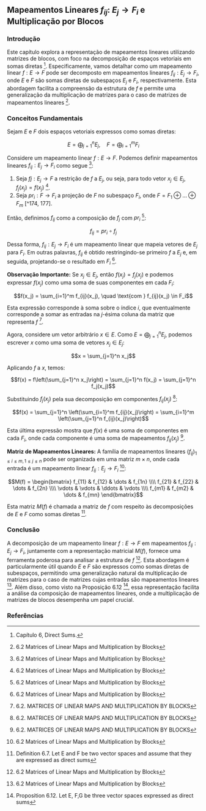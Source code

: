 ## Mapeamentos Lineares $f_{ij}$: $E_j \rightarrow F_i$ e Multiplicação por Blocos

### Introdução
Este capítulo explora a representação de mapeamentos lineares utilizando matrizes de blocos, com foco na decomposição de espaços vetoriais em somas diretas [^1]. Especificamente, vamos detalhar como um mapeamento linear $f: E \rightarrow F$ pode ser decomposto em mapeamentos lineares $f_{ij}: E_j \rightarrow F_i$, onde $E$ e $F$ são somas diretas de subespaços $E_j$ e $F_i$, respectivamente. Esta abordagem facilita a compreensão da estrutura de $f$ e permite uma generalização da multiplicação de matrizes para o caso de matrizes de mapeamentos lineares [^177].

### Conceitos Fundamentais

Sejam $E$ e $F$ dois espaços vetoriais expressos como somas diretas:

$$E = \bigoplus_{j=1}^n E_j, \quad F = \bigoplus_{i=1}^m F_i$$

Considere um mapeamento linear $f: E \rightarrow F$. Podemos definir mapeamentos lineares $f_{ij}: E_j \rightarrow F_i$ como segue [^177]:

1.  Seja $fj: E_j \rightarrow F$ a restrição de $f$ a $E_j$, ou seja, para todo vetor $x_j \in E_j$, $f_j(x_j) = f(x_j)$ [^177].
2.  Seja $pr_i: F \rightarrow F_i$ a projeção de $F$ no subespaço $F_i$, onde $F = F_1 \oplus \dots \oplus F_m$ [^174, 177].

Então, definimos $f_{ij}$ como a composição de $f_j$ com $pr_i$ [^177]:

$$f_{ij} = pr_i \circ f_j$$

Dessa forma, $f_{ij}: E_j \rightarrow F_i$ é um mapeamento linear que mapeia vetores de $E_j$ para $F_i$. Em outras palavras, $f_{ij}$ é obtido restringindo-se primeiro $f$ a $E_j$ e, em seguida, projetando-se o resultado em $F_i$ [^177].

**Observação Importante:** Se $x_j \in E_j$, então $f(x_j) = f_j(x_j)$ e podemos expressar $f(x_j)$ como uma soma de suas componentes em cada $F_i$:

$$f(x_j) = \sum_{i=1}^m f_{ij}(x_j), \quad \text{com } f_{ij}(x_j) \in F_i$$

Esta expressão corresponde à soma sobre o índice $i$, que eventualmente corresponde a somar as entradas na $j$-ésima coluna da matriz que representa $f$ [^178].

Agora, considere um vetor arbitrário $x \in E$. Como $E = \bigoplus_{j=1}^n E_j$, podemos escrever $x$ como uma soma de vetores $x_j \in E_j$:

$$x = \sum_{j=1}^n x_j$$

Aplicando $f$ a $x$, temos:

$$f(x) = f\left(\sum_{j=1}^n x_j\right) = \sum_{j=1}^n f(x_j) = \sum_{j=1}^n f_j(x_j)$$

Substituindo $f_j(x_j)$ pela sua decomposição em componentes $f_{ij}(x_j)$ [^178]:

$$f(x) = \sum_{j=1}^n \left(\sum_{i=1}^m f_{ij}(x_j)\right) = \sum_{i=1}^m \left(\sum_{j=1}^n f_{ij}(x_j)\right)$$

Esta última expressão mostra que $f(x)$ é uma soma de componentes em cada $F_i$, onde cada componente é uma soma de mapeamentos $f_{ij}(x_j)$ [^178].

**Matriz de Mapeamentos Lineares:** A família de mapeamentos lineares $(f_{ij})_{1 \leq i \leq m, 1 \leq j \leq n}$ pode ser organizada em uma matriz $m \times n$, onde cada entrada é um mapeamento linear $f_{ij}: E_j \rightarrow F_i$ [^177]:

$$M(f) = \begin{bmatrix} f_{11} & f_{12} & \dots & f_{1n} \\\\ f_{21} & f_{22} & \dots & f_{2n} \\\\ \vdots & \vdots & \ddots & \vdots \\\\ f_{m1} & f_{m2} & \dots & f_{mn} \end{bmatrix}$$

Esta matriz $M(f)$ é chamada a matriz de $f$ com respeito às decomposições de $E$ e $F$ como somas diretas [^180].

### Conclusão

A decomposição de um mapeamento linear $f: E \rightarrow F$ em mapeamentos $f_{ij}: E_j \rightarrow F_i$, juntamente com a representação matricial $M(f)$, fornece uma ferramenta poderosa para analisar a estrutura de $f$ [^177]. Esta abordagem é particularmente útil quando $E$ e $F$ são expressos como somas diretas de subespaços, permitindo uma generalização natural da multiplicação de matrizes para o caso de matrizes cujas entradas são mapeamentos lineares [^177]. Além disso, como visto na Proposição 6.12 [^181], essa representação facilita a análise da composição de mapeamentos lineares, onde a multiplicação de matrizes de blocos desempenha um papel crucial.

### Referências
[^1]: Capítulo 6, Direct Sums.
[^174]: 6.1. Sums, Direct Sums, Direct Products.
[^177]: 6.2 Matrices of Linear Maps and Multiplication by Blocks
[^178]: 6.2. MATRICES OF LINEAR MAPS AND MULTIPLICATION BY BLOCKS
[^180]: Definition 6.7. Let E and F be two vector spaces and assume that they are expressed as direct sums
[^181]: Proposition 6.12. Let E, F,G be three vector spaces expressed as direct sums
<!-- END -->